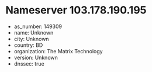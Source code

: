 # Nameserver 103.178.190.195

* as_number: 149309
* name: Unknown
* city: Unknown
* country: BD
* organization: The Matrix Technology
* version: Unknown
* dnssec: true
